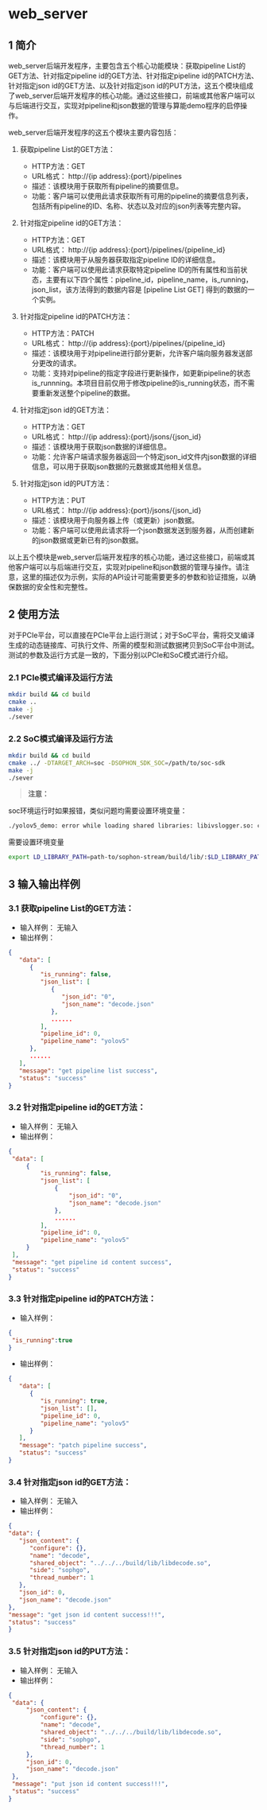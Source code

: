 # web_server

## 1 简介

web_server后端开发程序，主要包含五个核心功能模块：获取pipeline List的GET方法、针对指定pipeline id的GET方法、针对指定pipeline id的PATCH方法、针对指定json id的GET方法、以及针对指定json id的PUT方法，这五个模块组成了web_server后端开发程序的核心功能。通过这些接口，前端或其他客户端可以与后端进行交互，实现对pipeline和json数据的管理与算能demo程序的启停操作。

web_server后端开发程序的这五个模块主要内容包括：

1. 获取pipeline List的GET方法：
   - HTTP方法：GET
   - URL格式： http://{ip address}:{port}/pipelines
   - 描述：该模块用于获取所有pipeline的摘要信息。
   - 功能：客户端可以使用此请求获取所有可用的pipeline的摘要信息列表，包括所有pipeline的ID、名称、状态以及对应的json列表等完整内容。

2. 针对指定pipeline id的GET方法：
   - HTTP方法：GET
   - URL格式： http://{ip address}:{port}/pipelines/{pipeline_id}
   - 描述：该模块用于从服务器获取指定pipeline ID的详细信息。
   - 功能：客户端可以使用此请求获取特定pipeline ID的所有属性和当前状态，主要有以下四个属性：pipeline_id，pipeline_name，is_running，json_list，该方法得到的数据内容是 [pipeline List GET] 得到的数据的一个实例。

3. 针对指定pipeline id的PATCH方法：
   - HTTP方法：PATCH
   - URL格式： http://{ip address}:{port}/pipelines/{pipeline_id}
   - 描述：该模块用于对pipeline进行部分更新，允许客户端向服务器发送部分更改的请求。
   - 功能：支持对pipeline的指定字段进行更新操作，如更新pipeline的状态 is_runnning。本项目目前仅用于修改pipeline的is_running状态，而不需要重新发送整个pipeline的数据。
   
4. 针对指定json id的GET方法：
   - HTTP方法：GET
   - URL格式： http://{ip address}:{port}/jsons/{json_id}
   - 描述：该模块用于获取json数据的详细信息。
   - 功能：允许客户端请求服务器返回一个特定json_id文件内json数据的详细信息，可以用于获取json数据的元数据或其他相关信息。

5. 针对指定json id的PUT方法：
   - HTTP方法：PUT
   - URL格式： http://{ip address}:{port}/jsons/{json_id}
   - 描述：该模块用于向服务器上传（或更新）json数据。
   - 功能：客户端可以使用此请求将一个json数据发送到服务器，从而创建新的json数据或更新已有的json数据。

以上五个模块是web_server后端开发程序的核心功能，通过这些接口，前端或其他客户端可以与后端进行交互，实现对pipeline和json数据的管理与操作。请注意，这里的描述仅为示例，实际的API设计可能需要更多的参数和验证措施，以确保数据的安全性和完整性。

## 2 使用方法

对于PCIe平台，可以直接在PCIe平台上运行测试；对于SoC平台，需将交叉编译生成的动态链接库、可执行文件、所需的模型和测试数据拷贝到SoC平台中测试。测试的参数及运行方式是一致的，下面分别以PCIe和SoC模式进行介绍。
### 2.1 PCIe模式编译及运行方法
   ```bash
   mkdir build && cd build
   cmake ..
   make -j
   ./sever
   ```
### 2.2 SoC模式编译及运行方法
   ```bash
   mkdir build && cd build
   cmake ../ -DTARGET_ARCH=soc -DSOPHON_SDK_SOC=/path/to/soc-sdk
   make -j
   ./sever
   ```

>**注意：**

soc环境运行时如果报错，类似问题均需要设置环境变量：
```bash
./yolov5_demo: error while loading shared libraries: libivslogger.so: cannot open shared object file: No such file or directory
```

需要设置环境变量
```bash
export LD_LIBRARY_PATH=path-to/sophon-stream/build/lib/:$LD_LIBRARY_PATH
```

## 3 输入输出样例

### 3.1 获取pipeline List的GET方法：
   - 输入样例：
   无输入
   - 输出样例：
   ```json
   {
      "data": [
         {
            "is_running": false,
            "json_list": [
               {
                  "json_id": "0",
                  "json_name": "decode.json"
               },
               ......
            ],
            "pipeline_id": 0,
            "pipeline_name": "yolov5"
         },
         ......
      ],
      "message": "get pipeline list success",
      "status": "success"
   }
   ```

### 3.2 针对指定pipeline id的GET方法：
  - 输入样例：
   无输入
  - 输出样例：
   ```json
   {
	"data": [
		{
			"is_running": false,
			"json_list": [
				{
					"json_id": "0",
					"json_name": "decode.json"
				},
				......
			],
			"pipeline_id": 0,
			"pipeline_name": "yolov5"
		}
	],
	"message": "get pipeline id content success",
	"status": "success"
   }
   ```

### 3.3 针对指定pipeline id的PATCH方法：
   - 输入样例：
   ```json
   {
    "is_running":true
   }
   ```
   - 输出样例：
   ```json
   {
      "data": [
         {
            "is_running": true,
            "json_list": [],
            "pipeline_id": 0,
            "pipeline_name": "yolov5"
         }
      ],
      "message": "patch pipeline success",
      "status": "success"
   }
   ```

### 3.4 针对指定json id的GET方法：
   - 输入样例：
   无输入
   - 输出样例：
   ```json
   {
   "data": {
      "json_content": {
         "configure": {},
         "name": "decode",
         "shared_object": "../../../build/lib/libdecode.so",
         "side": "sophgo",
         "thread_number": 1
      },
      "json_id": 0,
      "json_name": "decode.json"
   },
   "message": "get json id content success!!!",
   "status": "success"
   }
   ```

### 3.5 针对指定json id的PUT方法：
   - 输入样例：
   无输入
   - 输出样例：
   ```json
   {
	"data": {
		"json_content": {
			"configure": {},
			"name": "decode",
			"shared_object": "../../../build/lib/libdecode.so",
			"side": "sophgo",
			"thread_number": 1
		},
		"json_id": 0,
		"json_name": "decode.json"
	},
	"message": "put json id content success!!!",
	"status": "success"
   }
   ```


